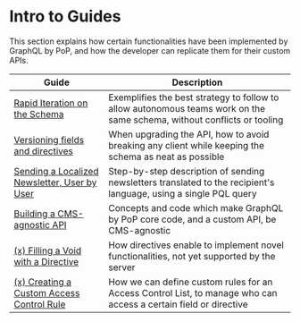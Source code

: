 # Intro to Guides

This section explains how certain functionalities have been implemented by GraphQL by PoP, and how the developer can replicate them for their custom APIs.

| Guide | Description |
| ------------- | ------------- |
| [Rapid Iteration on the Schema](./rapid-iteration-on-the-schema) | Exemplifies the best strategy to follow to allow autonomous teams work on the same schema, without conflicts or tooling |
| [Versioning fields and directives](./versioning-fields-and-directives) | When upgrading the API, how to avoid breaking any client while keeping the schema as neat as possible |
| [Sending a Localized Newsletter, User by User](./localized-newsletter) | Step-by-step description of sending newsletters translated to the recipient's language, using a single PQL query |
| [Building a CMS-agnostic API](./building-cms-agnostic-api) | Concepts and code which make GraphQL by PoP core code, and a custom API, be CMS-agnostic |
| [(x) Filling a Void with a Directive](./filling-void-with-directive) | How directives enable to implement novel functionalities, not yet supported by the server |
| [(x) Creating a Custom Access Control Rule](./creating-access-control-rule) | How we can define custom rules for an Access Control List, to manage who can access a certain field or directive |
